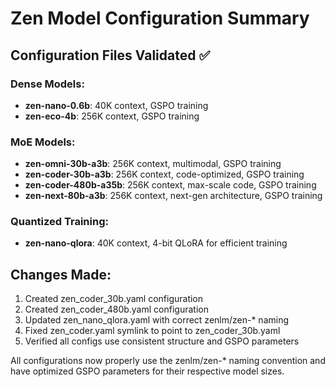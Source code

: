 # Zen Model Configuration Summary

## Configuration Files Validated ✅

### Dense Models:
- **zen-nano-0.6b**: 40K context, GSPO training
- **zen-eco-4b**: 256K context, GSPO training  

### MoE Models:
- **zen-omni-30b-a3b**: 256K context, multimodal, GSPO training
- **zen-coder-30b-a3b**: 256K context, code-optimized, GSPO training
- **zen-coder-480b-a35b**: 256K context, max-scale code, GSPO training
- **zen-next-80b-a3b**: 256K context, next-gen architecture, GSPO training

### Quantized Training:
- **zen-nano-qlora**: 40K context, 4-bit QLoRA for efficient training

## Changes Made:
1. Created zen_coder_30b.yaml configuration
2. Created zen_coder_480b.yaml configuration  
3. Updated zen_nano_qlora.yaml with correct zenlm/zen-* naming
4. Fixed zen_coder.yaml symlink to point to zen_coder_30b.yaml
5. Verified all configs use consistent structure and GSPO parameters

All configurations now properly use the zenlm/zen-* naming convention and have optimized GSPO parameters for their respective model sizes.
